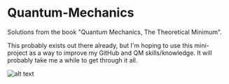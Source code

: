 # Quantum-Mechanics
Solutions from the book "Quantum Mechanics, The Theoretical Minimum".

This probably exists out there already, but I'm hoping to use this mini-project as a way to improve my GitHub and QM skills/knowledge. It will probably take me a while to get through it all.

![alt text](https://images-na.ssl-images-amazon.com/images/I/51FzjJrCi8L._SX323_BO1,204,203,200_.jpg "Book Cover")
